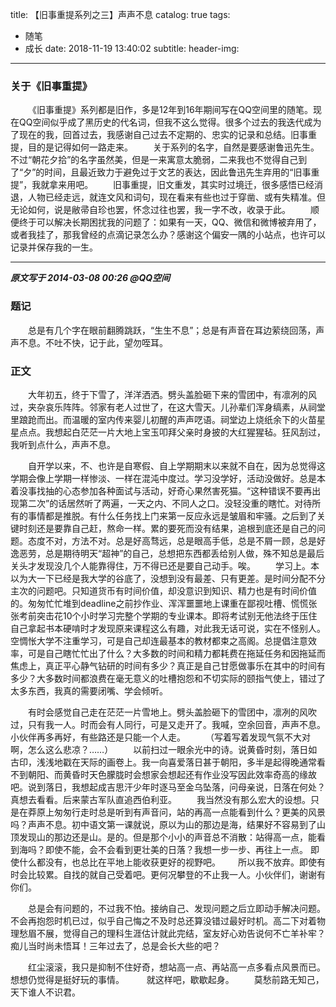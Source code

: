 title: 【旧事重提系列之三】声声不息
catalog: true
tags:
  - 随笔
  - 成长
date: 2018-11-19 13:40:02
subtitle:
header-img:
---

### 关于《旧事重提》
&emsp;&emsp;《旧事重提》系列都是旧作，多是12年到16年期间写在QQ空间里的随笔。现在QQ空间似乎成了黑历史的代名词，但我不这么觉得。很多个过去的我迭代成为了现在的我，回首过去，我感谢自己过去不定期的、忠实的记录和总结。旧事重提，目的是记得如何一路走来。
&emsp;&emsp;关于系列的名字，自然是要感谢鲁迅先生。不过“朝花夕拾”的名字虽然美，但是一来寓意太脆弱，二来我也不觉得自己到了“夕”的时间，且最近致力于避免过于文艺的表达，因此鲁迅先生弃用的“旧事重提”，我就拿来用吧。
&emsp;&emsp;旧事重提，旧文重发，其实时过境迁，很多感悟已经消退，人物已经走远，就连文风和词句，现在看来有些也过于穿凿、或有失精准。但无论如何，说是敝帚自珍也罢，怀念过往也罢，我一字不改，收录于此。
&emsp;&emsp;顺便终于可以解决长期困扰我的问题了：如果有一天，QQ、微信和微博被弃用了，或者我挂了，那我曾经的点滴记录怎么办？感谢这个偏安一隅的小站点，也许可以记录并保存我的一生。

---

***原文写于 2014-03-08 00:26 @QQ空间***

### 题记
&emsp;&emsp;总是有几个字在眼前翻腾跳跃，“生生不息”；总是有声音在耳边萦绕回荡，声声不息。不吐不快，记于此，望勿咥耳。
### 正文                                          
&emsp;&emsp;大年初五，终于下雪了，洋洋洒洒。劈头盖脸砸下来的雪团中，有凛冽的风过，夹杂哀乐阵阵。邻家有老人过世了，在这大雪天。儿孙辈们浑身缟素，从祠堂里踉跄而出。而温暖的室内传来婴儿初醒的声声呓语。祠堂边上烧纸余下的火苗星星点点。我想起白茫茫一片大地上宝玉叩拜父亲时身披的大红猩猩毡。狂风刮过，我听到点什么，声声不息。

&emsp;&emsp;自开学以来，不、也许是自寒假、自上学期期末以来就不自在，因为总觉得这学期会像上学期一样惨淡、一样在混沌中度过。学习没学好，活动没做好。总是本着没事找抽的心态参加各种面试与活动，好奇心果然害死猫。“这种错误不要再出现第二次”的话居然听了两遍，一天之内、不同人之口。没轻没重的瞎忙。对待所有的事情都是推脱。有什么任务找上门来第一反应永远是皱眉和牢骚。之后到了关键时刻还是要靠自己赶，熬命一样。累的要死而没有结果，追根到底还是自己的问题。态度不对，方法不对。总是好高骛远，总是眼高手低，总是不屑一顾，总是好逸恶劳，总是期待明天“超神”的自己，总想把东西都丢给别人做，殊不知总是最后关头才发现没几个人能靠得住，万不得已还是要自己动手。唉。
&emsp;&emsp;学习上。本以为大一下已经是我大学的谷底了，没想到没有最差、只有更差。是时间分配不分主次的问题吧。只知道货币有时间价值，却没意识到知识、精力也是有时间价值的。匆匆忙忙堆到deadline之前抄作业、浑浑噩噩地上课重在鄙视吐槽、慌慌张张考前突击花10个小时学习完整个学期的专业课本。即将考试别无他法终于压住自己拿起书本硬啃时才发现原来课程这么有趣，对此我无话可说，实在不怪别人。空惆怅大学不注重学习，可是自己却连最基本的教材都束之高阁。总提倡注意效率，可是自己瞎忙忙出了什么？大多数的时间和精力都耗费在拖延任务和因拖延而焦虑上，真正平心静气钻研的时间有多少？真正是自己甘愿做事乐在其中的时间有多少？大多数时间都浪费在毫无意义的吐槽抱怨和不切实际的颐指气使上，错过了太多东西，我真的需要闭嘴、学会倾听。

&emsp;&emsp;有时会感觉自己走在茫茫一片雪地上。劈头盖脸砸下的雪团中，凛冽的风吹过，只有我一人。时而会有人同行，可是又走开了。我喊，空余回音，声声不息。小伙伴再多再好，有些路还是只能一个人走。
&emsp;&emsp;（写着写着发现气氛不大对啊，怎么这么悲凉？……）
&emsp;&emsp;以前扫过一眼余光中的诗。说黄昏时刻，落日如古印，浅浅地戳在天际的画卷上。我一向喜爱落日甚于朝阳，多半是起得晚通常看不到朝阳、而黄昏时天色朦胧时会想家会想起还有作业没写因此效率奇高的缘故吧。说到落日，我想起成吉思汗少年时逐马至金乌坠落，问母亲说，日落在何处？真想去看看。后来蒙古军队直追西伯利亚。
&emsp;&emsp;我当然没有那么宏大的设想。只是在莽原上匆匆行走时总是听到有声音问，站的再高一点能看到什么？更美的风景吗？声声不息。初中语文第一课就说，原以为山的那边是海，结果好不容易到了山顶发现山的那边还是山。是的。但是那个小小的声音总不消散：站得高一点，能看到海吗？即使不能，会不会看到更壮美的日落？我想一步一步、再往上一点。 即使什么都没有，也总比在平地上能收获更好的视野吧。&emsp;&emsp;所以我不放弃。即使有时会比较累。自找的就自己受着吧。更何况攀登的不止我一人。小伙伴们，谢谢有你们。

&emsp;&emsp;总是会有问题的，不过我不怕。接纳自己、发现问题之后立即动手解决问题。不会再抱怨时机已过，似乎自己悔之不及时总还算没错过最好时机。高二下对着物理愁眉不展，觉得自己的理科生涯估计就此完结，室友好心劝告说何不亡羊补牢？痴儿当时尚未悟耳！三年过去了，总是会长大些的吧？

&emsp;&emsp;红尘滚滚，我只是抑制不住好奇，想站高一点、再站高一点多看点风景而已。想想仍觉得是挺好玩的事情。 
&emsp;&emsp;就这样吧，歇歇起身。
&emsp;&emsp;莫愁前路无知己，天下谁人不识君。 
 
